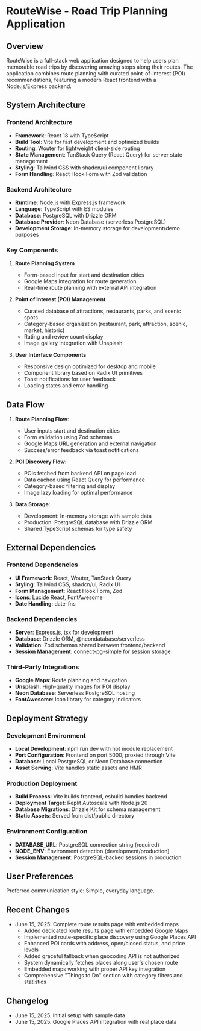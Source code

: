 # RouteWise - Road Trip Planning Application

## Overview

RouteWise is a full-stack web application designed to help users plan memorable road trips by discovering amazing stops along their routes. The application combines route planning with curated point-of-interest (POI) recommendations, featuring a modern React frontend with a Node.js/Express backend.

## System Architecture

### Frontend Architecture
- **Framework**: React 18 with TypeScript
- **Build Tool**: Vite for fast development and optimized builds
- **Routing**: Wouter for lightweight client-side routing
- **State Management**: TanStack Query (React Query) for server state management
- **Styling**: Tailwind CSS with shadcn/ui component library
- **Form Handling**: React Hook Form with Zod validation

### Backend Architecture
- **Runtime**: Node.js with Express.js framework
- **Language**: TypeScript with ES modules
- **Database**: PostgreSQL with Drizzle ORM
- **Database Provider**: Neon Database (serverless PostgreSQL)
- **Development Storage**: In-memory storage for development/demo purposes

### Key Components

1. **Route Planning System**
   - Form-based input for start and destination cities
   - Google Maps integration for route generation
   - Real-time route planning with external API integration

2. **Point of Interest (POI) Management**
   - Curated database of attractions, restaurants, parks, and scenic spots
   - Category-based organization (restaurant, park, attraction, scenic, market, historic)
   - Rating and review count display
   - Image gallery integration with Unsplash

3. **User Interface Components**
   - Responsive design optimized for desktop and mobile
   - Component library based on Radix UI primitives
   - Toast notifications for user feedback
   - Loading states and error handling

## Data Flow

1. **Route Planning Flow**:
   - User inputs start and destination cities
   - Form validation using Zod schemas
   - Google Maps URL generation and external navigation
   - Success/error feedback via toast notifications

2. **POI Discovery Flow**:
   - POIs fetched from backend API on page load
   - Data cached using React Query for performance
   - Category-based filtering and display
   - Image lazy loading for optimal performance

3. **Data Storage**:
   - Development: In-memory storage with sample data
   - Production: PostgreSQL database with Drizzle ORM
   - Shared TypeScript schemas for type safety

## External Dependencies

### Frontend Dependencies
- **UI Framework**: React, Wouter, TanStack Query
- **Styling**: Tailwind CSS, shadcn/ui, Radix UI
- **Form Management**: React Hook Form, Zod
- **Icons**: Lucide React, FontAwesome
- **Date Handling**: date-fns

### Backend Dependencies
- **Server**: Express.js, tsx for development
- **Database**: Drizzle ORM, @neondatabase/serverless
- **Validation**: Zod schemas shared between frontend/backend
- **Session Management**: connect-pg-simple for session storage

### Third-Party Integrations
- **Google Maps**: Route planning and navigation
- **Unsplash**: High-quality images for POI display
- **Neon Database**: Serverless PostgreSQL hosting
- **FontAwesome**: Icon library for category indicators

## Deployment Strategy

### Development Environment
- **Local Development**: npm run dev with hot module replacement
- **Port Configuration**: Frontend on port 5000, proxied through Vite
- **Database**: Local PostgreSQL or Neon Database connection
- **Asset Serving**: Vite handles static assets and HMR

### Production Deployment
- **Build Process**: Vite builds frontend, esbuild bundles backend
- **Deployment Target**: Replit Autoscale with Node.js 20
- **Database Migrations**: Drizzle Kit for schema management
- **Static Assets**: Served from dist/public directory

### Environment Configuration
- **DATABASE_URL**: PostgreSQL connection string (required)
- **NODE_ENV**: Environment detection (development/production)
- **Session Management**: PostgreSQL-backed sessions in production

## User Preferences

Preferred communication style: Simple, everyday language.

## Recent Changes

- June 15, 2025: Complete route results page with embedded maps
  - Added dedicated route results page with embedded Google Maps
  - Implemented route-specific place discovery using Google Places API
  - Enhanced POI cards with address, open/closed status, and price levels
  - Added graceful fallback when geocoding API is not authorized
  - System dynamically fetches places along user's chosen route
  - Embedded maps working with proper API key integration
  - Comprehensive "Things to Do" section with category filters and statistics

## Changelog

- June 15, 2025. Initial setup with sample data
- June 15, 2025. Google Places API integration with real place data